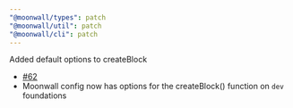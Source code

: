 ```yaml
---
"@moonwall/types": patch
"@moonwall/util": patch
"@moonwall/cli": patch
---
```


Added default options to createBlock
- [#62](https://github.com/Moonsong-Labs/moonwall/issues/62)
- Moonwall config now has options for the createBlock() function on `dev` foundations